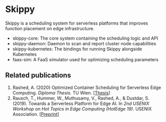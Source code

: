 Skippy
======

Skippy is a scheduling system for serverless platforms that improves function
placement on edge infrastructure.

* skippy-core: The core system containing the scheduling logic and API
* skippy-daemon: Daemon to scan and report cluster node capabilities
* skippy-kubernetes: The bindings for running Skippy alongside Kubernetes
* faas-sim: A FaaS simulator used for optimizing scheduling parameters

Related publications
--------------------

1. Rashed, A. (2020)
   Optimized Container Scheduling for Serverless Edge Computing.
   *Diploma Thesis*. TU Wien.
   [[Thesis](http://repositum.tuwien.ac.at/obvutwhs/content/titleinfo/4671607)]
1. Rausch, T., Hummer, W., Muthusamy, V., Rashed, A., & Dustdar, S. (2019). 
   Towards a Serverless Platform for Edge AI.
   In *2nd USENIX Workshop on Hot Topics in Edge Computing (HotEdge 19)*. USENIX Association.
   [[Preprint](https://dsg.tuwien.ac.at/team/trausch/pub/hotedge19-serverless.pdf)]
